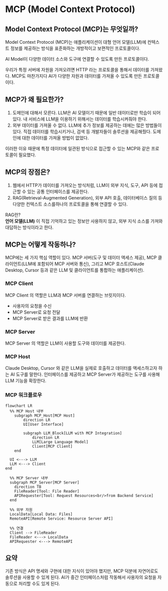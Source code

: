 # **MCP (Model Context Protocol)**

## **Model Context Protocol (MCP)는 무엇일까?**

Model Context Protocol (MCP)는 애플리케이션이 대형 언어 모델(LLM)에 컨텍스트 정보를 제공하는 방식을 표준화하는 개방적이고 보편적인 프로토콜이다.

AI Model이 다양한 데이터 소스와 도구에 연결할 수 있도록 만든 프로토콜이다.

우리가 특정 서버에 자원을 가져오려면 HTTP 라는 프로토콜을 통해서 데이터를 가져왔다. MCP도 마찬가지다 AI가 다양한 자원과 데이터를 가져올 수 있도록 만든 프로토콜이다.

## **MCP가 왜 필요한가?**

1. 도메인에 대해서 모른다. LLM은 AI 모델이기 때문에 일반 데이터로만 학습이 되어 있다. 내 서비스에 LLM을 이용하기 위해서는 데이터를 학습시켜줘야 한다.
2. 외부 데이터를 가져올 수 없다. LLM에 추가 정보를 제공하는 데에는 많은 방법들이 있다. 직접 데이터를 학습시키거나, 검색 등 개발자들이 솔루션을 제공해줬다. 도메인에 대한 데이터를 가져올 방법이 없었다.

이러한 이유 때문에 특정 데이터에 일관된 방식으로 접근할 수 있는 MCP와 같은 프로토콜이 필요했다.

## **MCP의 장점은?**

1. 웹에서 HTTP가 데이터를 가져오는 방식처럼, LLM이 외부 지식, 도구, API 등에 접근할 수 있는 공통 인터페이스를 제공한다.
2. RAG(Retrieval-Augmented Generation), 외부 API 호출, 데이터베이스 질의 등 다양한 컨텍스트 소스를하나의 프로토콜을 통해 연결할 수 있다.

RAG란?  
**언어 모델(LLM)** 이 직접 기억하고 있는 정보만 사용하지 않고, 외부 지식 소스를 가져와 대답하는 방식이라고 한다.

## **MCP는 어떻게 작동하나?**

MCP에는 세 가지 핵심 역할이 있다. MCP 서버(도구 및 데이터 액세스 제공), MCP 클라이언트(LLM에 포함되어 MCP 서버와 통신), 그리고 MCP 호스트(Claude Desktop, Cursor 등과 같은 LLM 및 클라이언트를 통합하는 애플리케이션).

### **MCP Client**

MCP Client 의 역할은 LLM과 MCP 서버를 연결하는 브릿지이다.

- 사용자의 요청을 수신
- MCP Server로 요청 전달
- MCP Server로 받은 결과를 LLM에 반환

### **MCP Server**

MCP Server 의 역할은 LLM이 사용할 도구와 데이터를 제공한다.

### **MCP Host**

Claude Desktop, Cursor 와 같은 LLM을 실제로 호출하고 데이터를 액세스하고자 하는 AI 도구를 말한다. 인터페이스를 제공하고 MCP Server가 제공하는 도구를 사용해 LLM 기능을 확장한다.

### **MCP 워크플로우**

```mermaid
flowchart LR
  %% MCP Host 내부
    subgraph MCP_Host[MCP Host]
        direction LR
        UI[User Interface]

        subgraph LLM_Block[LLM with MCP Integration]
            direction LR
            LLM[Large Language Model]
            Client[MCP Client]
    end

  UI <---> LLM
  LLM <---> Client
end

  %% MCP Server 내부
  subgraph MCP_Server[MCP Server]
    direction TB
    FileReader[Tool: File Reader]
    APIRequester[Tool: Request Resources<br/>from Backend Service]
  end

  %% 외부 자원
  LocalData[Local Data: Files]
  RemoteAPI[Remote Service: Resource Server API]

  %% 연결
  Client --> FileReader
  FileReader <---> LocalData
  APIRequester <---> RemoteAPI

```

## **요약**

기존 방식은 API 명세와 구현에 대한 지식이 있어야 했지만, MCP 덕분에 자연어로도 솔루션을 사용할 수 있게 된다. AI가 중간 인터페이스처럼 작동해서 사용자의 요청을 자동으로 처리할 수도 있게 된다.
